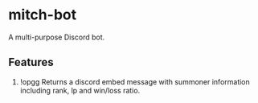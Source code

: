 # mitch-bot
A multi-purpose Discord bot.

## Features
1) !opgg
Returns a discord embed message with summoner information including rank, lp and win/loss ratio.

